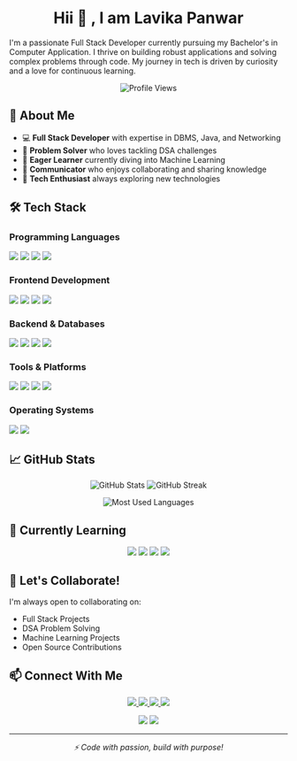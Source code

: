 <center>
 
# Hii 👋 , I am Lavika Panwar

</center>

I'm a passionate Full Stack Developer currently pursuing my Bachelor's in Computer Application. I thrive on building robust applications and solving complex problems through code. My journey in tech is driven by curiosity and a love for continuous learning.

<p align="center">
  <img src="https://komarev.com/ghpvc/?username=LavikaPanwar&color=blue&style=for-the-badge" alt="Profile Views" />
</p>

## 🚀 About Me

- 💻 **Full Stack Developer** with expertise in DBMS, Java, and Networking
- 🧠 **Problem Solver** who loves tackling DSA challenges
- 🤖 **Eager Learner** currently diving into Machine Learning
- 💬 **Communicator** who enjoys collaborating and sharing knowledge
- 🌱 **Tech Enthusiast** always exploring new technologies

## 🛠️ Tech Stack

<p align="center">

### Programming Languages
<img src="https://img.shields.io/badge/Java-ED8B00?style=for-the-badge&logo=openjdk&logoColor=white" />
<img src="https://img.shields.io/badge/JavaScript-F7DF1E?style=for-the-badge&logo=javascript&logoColor=black" />
<img src="https://img.shields.io/badge/Python-3776AB?style=for-the-badge&logo=python&logoColor=white" />
<img src="https://img.shields.io/badge/C++-00599C?style=for-the-badge&logo=c%2B%2B&logoColor=white" />

### Frontend Development
<img src="https://img.shields.io/badge/HTML5-E34F26?style=for-the-badge&logo=html5&logoColor=white" />
<img src="https://img.shields.io/badge/CSS3-1572B6?style=for-the-badge&logo=css3&logoColor=white" />
<img src="https://img.shields.io/badge/React-20232A?style=for-the-badge&logo=react&logoColor=61DAFB" />
<img src="https://img.shields.io/badge/Bootstrap-7952B3?style=for-the-badge&logo=bootstrap&logoColor=white" />

### Backend & Databases
<img src="https://img.shields.io/badge/Node.js-339933?style=for-the-badge&logo=nodedotjs&logoColor=white" />
<img src="https://img.shields.io/badge/Express.js-000000?style=for-the-badge&logo=express&logoColor=white" />
<img src="https://img.shields.io/badge/MySQL-4479A1?style=for-the-badge&logo=mysql&logoColor=white" />
<img src="https://img.shields.io/badge/MongoDB-47A248?style=for-the-badge&logo=mongodb&logoColor=white" />

### Tools & Platforms
<img src="https://img.shields.io/badge/Git-F05032?style=for-the-badge&logo=git&logoColor=white" />
<img src="https://img.shields.io/badge/GitHub-181717?style=for-the-badge&logo=github&logoColor=white" />
<img src="https://img.shields.io/badge/VS_Code-007ACC?style=for-the-badge&logo=visualstudiocode&logoColor=white" />
<img src="https://img.shields.io/badge/Eclipse-2C2255?style=for-the-badge&logo=eclipse&logoColor=white" />

### Operating Systems
<img src="https://img.shields.io/badge/Windows-0078D6?style=for-the-badge&logo=windows&logoColor=white" />
<img src="https://img.shields.io/badge/Linux-FCC624?style=for-the-badge&logo=linux&logoColor=black" />

</p>

## 📈 GitHub Stats

<p align="center">
  <img src="https://github-readme-stats.vercel.app/api?username=LavikaPanwar&show_icons=true&theme=radical&hide_border=true" alt="GitHub Stats" />
  <img src="https://github-readme-streak-stats.herokuapp.com/?user=LavikaPanwar&theme=radical&hide_border=true" alt="GitHub Streak" />
</p>

<p align="center">
  <img src="https://github-readme-stats.vercel.app/api/top-langs/?username=LavikaPanwar&layout=compact&theme=radical&hide_border=true" alt="Most Used Languages" />
</p>

## 🌱 Currently Learning

<p align="center">
  <img src="https://img.shields.io/badge/Machine_Learning-FF6F00?style=for-the-badge&logo=tensorflow&logoColor=white" />
  <img src="https://img.shields.io/badge/Data_Science-00A98F?style=for-the-badge&logo=databricks&logoColor=white" />
  <img src="https://img.shields.io/badge/Spring_Boot-6DB33F?style=for-the-badge&logo=springboot&logoColor=white" />
  <img src="https://img.shields.io/badge/Docker-2496ED?style=for-the-badge&logo=docker&logoColor=white" />
</p>

## 🤝 Let's Collaborate!

I'm always open to collaborating on:
- Full Stack Projects
- DSA Problem Solving
- Machine Learning Projects
- Open Source Contributions

## 📫 Connect With Me

<p align="center">
  <a href="mailto:lavikapanwar99@gmail.com">
    <img src="https://img.shields.io/badge/Gmail-D14836?style=for-the-badge&logo=gmail&logoColor=white" />
  </a>
  <a href="https://www.linkedin.com/in/lavika-panwar-b8347a299/">
    <img src="https://img.shields.io/badge/LinkedIn-0077B5?style=for-the-badge&logo=linkedin&logoColor=white" />
  </a>
  <a href="https://github.com/LavikaPanwar">
    <img src="https://img.shields.io/badge/GitHub-181717?style=for-the-badge&logo=github&logoColor=white" />
  </a>
  <a href="https://twitter.com/yourusername">
    <img src="https://img.shields.io/badge/Twitter-1DA1F2?style=for-the-badge&logo=twitter&logoColor=white" />
  </a>
</p>

<p align="center">
  <img src="https://img.shields.io/badge/Open%20to%20Collaboration-4285F4?style=for-the-badge&logo=googlecloud&logoColor=white" />
  <img src="https://img.shields.io/badge/Available%20for%20Projects-00C853?style=for-the-badge&logo=checkmarx&logoColor=white" />
</p>

---

<p align="center">
  <i>⚡ Code with passion, build with purpose!</i>
</p>
